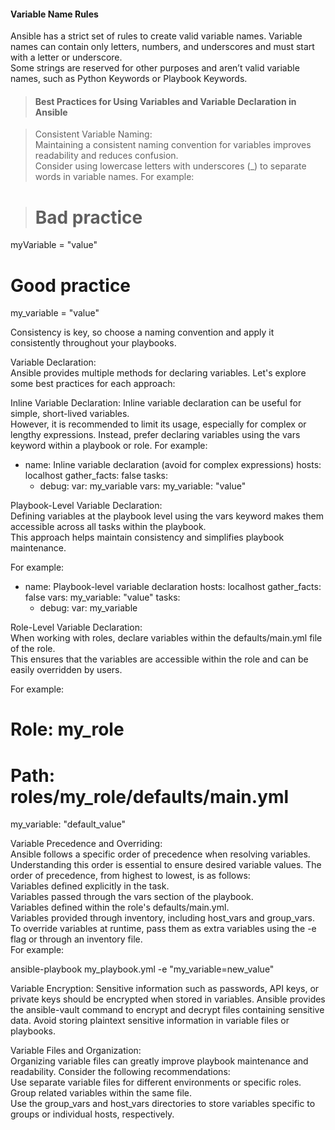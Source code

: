 #### Variable Name Rules

Ansible has a strict set of rules to create valid variable names. Variable names can contain only letters, numbers, and underscores and must start with a letter or underscore.   
Some strings are reserved for other purposes and aren’t valid variable names, such as Python Keywords or Playbook Keywords.  

>#### Best Practices for Using Variables and Variable Declaration in Ansible  

>Consistent Variable Naming:  
>Maintaining a consistent naming convention for variables improves readability and reduces confusion.   
>Consider using lowercase letters with underscores (_) to separate words in variable names. For example:  

># Bad practice
myVariable = "value"

# Good practice
my_variable = "value"

Consistency is key, so choose a naming convention and apply it consistently throughout your playbooks.  

Variable Declaration:  
Ansible provides multiple methods for declaring variables. Let's explore some best practices for each approach:  

Inline Variable Declaration:
Inline variable declaration can be useful for simple, short-lived variables.   
However, it is recommended to limit its usage, especially for complex or lengthy expressions. Instead, prefer declaring variables using the vars keyword within a playbook or role. For example:  

- name: Inline variable declaration (avoid for complex expressions)
  hosts: localhost
  gather_facts: false
  tasks:
    - debug:
        var: my_variable
      vars:
        my_variable: "value"

Playbook-Level Variable Declaration:  
Defining variables at the playbook level using the vars keyword makes them accessible across all tasks within the playbook.  
This approach helps maintain consistency and simplifies playbook maintenance.  

For example:  

- name: Playbook-level variable declaration
  hosts: localhost
  gather_facts: false
  vars:
    my_variable: "value"
  tasks:
    - debug:
        var: my_variable


Role-Level Variable Declaration:  
When working with roles, declare variables within the defaults/main.yml file of the role.  
This ensures that the variables are accessible within the role and can be easily overridden by users.   

For example:  

# Role: my_role
# Path: roles/my_role/defaults/main.yml

my_variable: "default_value"


Variable Precedence and Overriding:  
Ansible follows a specific order of precedence when resolving variables. Understanding this order is essential to ensure desired variable values. 
The order of precedence, from highest to lowest, is as follows:    
Variables defined explicitly in the task.    
Variables passed through the vars section of the playbook.  
Variables defined within the role's defaults/main.yml.  
Variables provided through inventory, including host_vars and group_vars.  
To override variables at runtime, pass them as extra variables using the -e flag or through an inventory file.   
For example:  
  
ansible-playbook my_playbook.yml -e "my_variable=new_value"  

Variable Encryption:
Sensitive information such as passwords, API keys, or private keys should be encrypted when stored in variables. 
Ansible provides the ansible-vault command to encrypt and decrypt files containing sensitive data. Avoid storing plaintext sensitive information in variable files or playbooks.  
  
Variable Files and Organization:  
Organizing variable files can greatly improve playbook maintenance and readability. Consider the following recommendations:  
Use separate variable files for different environments or specific roles.  
Group related variables within the same file.  
Use the group_vars and host_vars directories to store variables specific to groups or individual hosts, respectively.  
